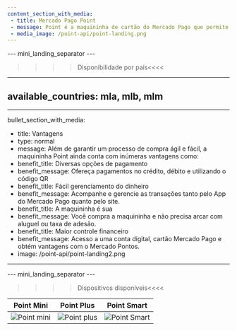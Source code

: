 ```yaml
---
content_section_with_media: 
 - title: Mercado Pago Point
 - message: Point é a maquininha de cartão do Mercado Pago que permite aos compradores realizarem pagamentos presenciais de maneira rápida e segura utilizando cartões de crédito ou débito. Além disso, utilizando Point é possível oferecer parcelamento com ou sem juros, além de todos os benefícios que o Mercado Pago disponibiliza.
 - media_image: /point-api/point-landing.png
---
```


--- mini_landing_separator ---

>>>> Disponibilidade por país<<<<
---
available_countries: mla, mlb, mlm
---
---
bullet_section_with_media: 
 - title: Vantagens
 - type: normal
 - message: Além de garantir um processo de compra ágil e fácil, a maquininha Point ainda conta com inúmeras vantagens como:
 - benefit_title: Diversas opções de pagamento
 - benefit_message: Ofereça pagamentos no crédito, débito e utilizando o código QR
 - benefit_title: Fácil gerenciamento do dinheiro
 - benefit_message: Acompanhe e gerencie as transações tanto pelo App do Mercado Pago quanto pelo site.
 - benefit_title: A maquininha é sua
 - benefit_message: Você compra a maquininha e não precisa arcar com aluguel ou taxa de adesão.
 - benefit_title: Maior controle financeiro
 - benefit_message: Acesso a uma conta digital, cartão Mercado Pago e obtém vantagens com o Mercado Pontos.
 - image: /point-api/point-landing2.png
---

--- mini_landing_separator ---

>>>> Dispositivos disponíveis<<<<

| Point Mini | Point Plus | Point Smart |
| --- | --- | --- |
| ![Point mini](/point-api/point-mini.png) | ![Point plus](/point-api/point-plus.png) | ![Point Smart](/point-api/point-smart.png) |